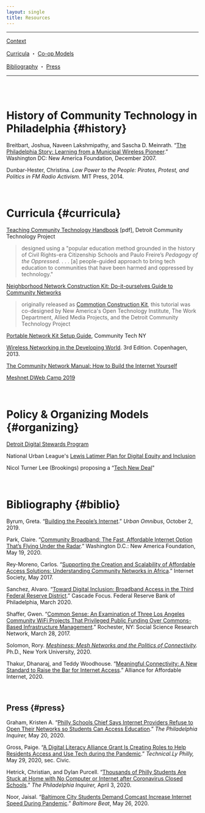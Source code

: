 ```yaml
---
layout: single
title: Resources
---
```


***********

<div class="tc f3">

[Context](#history)

[Curricula](#curricula) ・ [Co-op Models](#organizing)

[Bibliography](#biblio) ・ [Press](#press)

</div>

***********

<br/>
<br/>

# History of Community Technology in Philadelphia {#history}

Breitbart, Joshua, Naveen Lakshmipathy, and Sascha D. Meinrath. “[The Philadelphia Story: Learning from a Municipal Wireless Pioneer](https://technical.ly/wp-content/uploads/2017/03/wireless-philadelphia-report-breitbart-et-al.pdf).” Washington DC: New America Foundation, December 2007.

Dunbar-Hester, Christina. *Low Power to the People: Pirates, Protest, and Politics in FM Radio Activism.* MIT Press, 2014.

<br/>

# Curricula {#curricula}

[Teaching Community Technology Handbook](https://detroitcommunitytech.org/teachcommtech) [pdf], Detroit Community Technology Project

> designed using a "popular education method grounded in the history of Civil Rights-era Citizenship Schools and Paulo Freire’s *Pedagogy of the Oppressed.* . . . [a] people-guided approach to bring tech education to communities that have been harmed and oppressed by technology."

[Neighborhood Network Construction Kit: Do-it-ourselves Guide to Community Networks](https://communitytechnology.github.io/docs/cck/index.html)

> originally released as [Commotion Construction Kit](https://commotionwireless.net/docs/cck/), this tutorial was co-designed by New America's Open Technology Institute, The Work Department, Allied Media Projects, and the Detroit Community Technology Project

[Portable Network Kit Setup Guide](http://communitytechny.org/stepping-through-the-portal-ctny-the-pandemic/), Community Tech NY

[Wireless Networking in the Developing World](http://wndw.net). 3rd Edition. Copenhagen, 2013.

[The Community Network Manual: How to Build the Internet Yourself](https://bibliotecadigital.fgv.br/dspace/handle/10438/25696)

[Meshnet DWeb Camp 2019](https://dweb-camp-2019.github.io/meshnet/)


<br/>

# Policy & Organizing Models {#organizing}

[Detroit Digital Stewards Program](https://www.alliedmedia.org/dctp/digitalstewards)

National Urban League's [Lewis Latimer Plan for Digital Equity and Inclusion](https://nul.org/news/national-urban-league-unveils-new-framework-bridge-digital-divide)

Nicol Turner Lee (Brookings) proposing a “[Tech New Deal](https://www.brookings.edu/blog/techtank/2021/01/12/why-america-needs-a-tech-new-deal-to-build-back-better/)"

<br/>

# Bibliography {#biblio}

Byrum, Greta. “[Building the People’s Internet](https://urbanomnibus.net/2019/10/building-the-peoples-internet/).” *Urban Omnibus*, October 2, 2019.

Park, Claire. “[Community Broadband: The Fast, Affordable Internet Option That’s Flying Under the Radar](https://www.newamerica.org/oti/reports/community-broadband/).” Washington D.C.: New America Foundation, May 19, 2020.

Rey-Moreno, Carlos. “[Supporting the Creation and Scalability of Affordable Access Solutions: Understanding Community Networks in Africa](https://www.internetsociety.org/resources/doc/2017/supporting-the-creation-and-scalability-of-affordable-access-solutions-understanding-community-networks-in-africa/).” Internet Society, May 2017.

Sanchez, Alvaro. “[Toward Digital Inclusion: Broadband Access in the Third Federal Reserve District](https://www.philadelphiafed.org/-/media/egmp/resources/reports/toward-digital-inclusion-broadband-access-in-the-third-federal-reserve-district.pdf).” Cascade Focus. Federal Reserve Bank of Philadelphia, March 2020.

Shaffer, Gwen. “[Common Sense: An Examination of Three Los Angeles Community WiFi Projects That Privileged Public Funding Over Commons-Based Infrastructure Management](https://doi.org/10.2139/ssrn.2941920).” Rochester, NY: Social Science Research Network, March 28, 2017.

Solomon, Rory. *[Meshiness: Mesh Networks and the Politics of Connectivity](http://search.proquest.com/pqdtglobal/docview/2408892960/abstract/479AB38D8B044610PQ/1).* Ph.D., New York University, 2020.

Thakur, Dhanaraj, and Teddy Woodhouse. “[Meaningful Connectivity: A New Standard to Raise the Bar for Internet Access](https://a4ai.org/meaningful-connectivity/).” Alliance for Affordable Internet, 2020.

<br/>

## Press {#press}

Graham, Kristen A. “[Philly Schools Chief Says Internet Providers Refuse to Open Their Networks so Students Can Access Education](https://www.inquirer.com/education/internet-access-philadelphia-coronavirus-comcast-budget-council-hite-school-district-20200520.html).” *The Philadelphia Inquirer,* May 20, 2020.

Gross, Paige. “[A Digital Literacy Alliance Grant Is Creating Roles to Help Residents Access and Use Tech during the Pandemic](https://technical.ly/philly/2020/05/29/digital-literacy-alliance-grant-digital-navigator-help-residents-access-use-tech-during-pandemic/).” *Technical.Ly Philly,* May 29, 2020, sec. Civic.

Hetrick, Christian, and Dylan Purcell. “[Thousands of Philly Students Are Stuck at Home with No Computer or Internet after Coronavirus Closed Schools](https://www.inquirer.com/education/coronavirus-students-digital-divide-philadelphia-comcast-20200403.html).” *The Philadelphia Inquirer,* April 3, 2020.

Noor, Jaisal. “[Baltimore City Students Demand Comcast Increase Internet Speed During Pandemic](https://baltimorebeat.com/2020/05/26/baltimore-city-students-demand-comcast-increase-internet-speed-during-pandemic/).” *Baltimore Beat*, May 26, 2020.

<br/>